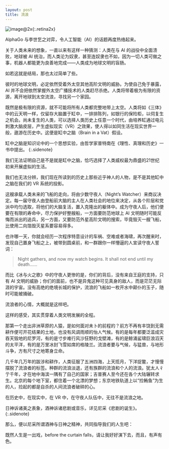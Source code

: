 ```yaml
---
layout: post
title: 流浪
---
```


![image@2x](http://o8nwgxguw.bkt.clouddn.com/2017-03-13-cover.jpg){:.retina2x}

AlphaGo 与李世乭之对弈，令人工智能（AI）的话题再度热络起来。

关于人类未来的想象，一直以来有这样一种猜测：人类在与 AI 的战役中全面溃败，地球被 AI 统治，而人类沦为奴隶，甚至连奴隶也不如，因为一切人类可做之事，机器人都能更为良善地完成——人类成为地球文明的盲肠。

如若这就是结局，那也太过简单了些。

彼时的地球文明，必定依然受着外太空其他高阶文明的威胁。为使自己免于暴露，AI 并不会把依然掌握外太空广播技术的人类赶尽杀绝。人类将带着极为有限的资源，离开地球到太空流浪，寻找另一个家园。

既然是极有限的资源，就不可能将所有人类都完整地带上太空。人类将如《三体》中的云天明一样，仅留存大脑置于缸中，一排排陈列，如银行的保险柜，以伺复生之机会。尚未复生的人类，可以选择人类历史上任意一个时代，由培养缸通过电元刺激大脑皮层，产生虚拟现实（VR）之效果，使人得以如同生活在现实世界一般，遨游在历史中。这便是缸中之脑（Brain in a Vat）假设。

缸中之脑是知识论中的一个思想实验，由哲学家普特南在《理性、真理和历史》一书中提出。
{:.sidenote}

我们无法证明自己是不是就是缸中之脑，恰巧选择了人类威权最为鼎盛的21世纪初来开展虚拟的生活。

我们也无法分辨，我们现在所读到的历史上那些近乎神人的人物，是不是其他缸中之脑在我们的 VR 系统的投影。

这艘承载人类未来的飞船的走向，将由少数守夜人（Night’s Watcher）来商议决定。每一届守夜人由登船前大脑的主人在人类社会的地位来决定，从各个阶层和党派中均匀选取，将他们的大脑复活，置入克隆出的躯体中。成为守夜人后，他们便要在有限的寿命中，尽力保护好整艘船，一方面要防范地球上 AI 文明随时可能反悔而派出的追兵，另一方面，又要防范外星高阶文明的搜索，毕竟毁灭一艘飞船，比使用二向箔毁灭星系要容易得多。

也许哪一天，你就会经历一次程序特意设计的车祸、空难或者海啸，再次醒来时，发现自己置身飞船之上，被带到圆桌前，和一群跟你一样懵逼的人宣读守夜人誓词：

> Night gathers, and now my watch begins. It shall not end until my death……

而比《冰与火之歌》中的守夜人更惨的是，你们的背后，没有来自王庭的支持，只有 AI 文明的威胁；你们的面前，也不是异鬼这种可见真身的敌人，而是茫茫无际涯的宇宙。没有高绝的绝境长城的保护，流浪的飞船如一枚开水中颠仆的玉子，随时可能被捅破。

流浪者的心情，大概就是这样吧。

这样的感受，其实贯穿着人类文明发展的全程。

那第一个走出非洲草原的人猿，是如何面对未卜的前程的？前方不再有丰饶到无需耕作便可开花结果的土地，也没有风调雨顺的怡人气候。有的是每年都要泛滥成灾吞天毁地的尼罗河，有的是寸步难行风沙狂野的戈壁滩，有的是鲸涌鲨啸巨浪滔天的太平洋，有的是万里冰封飞雪如席的格陵兰。流浪者要与气候，与猛兽，与地形斗争，方有尺寸之地寄身立命。

几千年几万年的跋涉和耕作，人类征服了五洲四海，上天揽月，下洋捉鳖，才慢慢摆脱了流浪者的标签。种群的流浪淡退，还有族群的流浪和个人的流浪。犹太人彳亍千年，才在地中海滨一隅有了自己的国家；吉普赛人至今还在各个大陆辗转求生。北京的每个地下室，都住着一个北漂的梦想；东京地铁轨道上以“捡鲔鱼”为生的人，捡起的都是自杀的人间流浪者破碎的心。

在历史中，在现实中，在 VR 中，在守夜人队伍中，无往不是流浪之地。

日神诉诸美之表象，酒神诉诸悲剧或音乐，详见尼采《悲剧的诞生》。
{:.sidenote}

那么，便以尼采所谓酒神与日神之精神，共同指导我们的人生吧：

既然人生是一出戏，before the curtain falls，请让我好好演下去，而且，有声有色。


